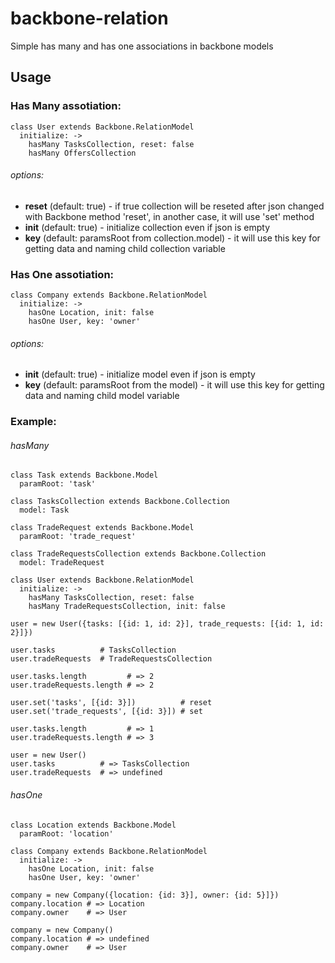 backbone-relation
=================

Simple has many and has one associations in backbone models

Usage
--------

### Has Many assotiation:

```
class User extends Backbone.RelationModel
  initialize: ->
    hasMany TasksCollection, reset: false
    hasMany OffersCollection
```
###### options:
  + **reset** (default: true) - if true collection will be reseted after json changed with Backbone method 'reset', in another case, it will use 'set' method
  + **init** (default: true) - initialize collection even if json is empty
  + **key** (default: paramsRoot from collection.model) - it will use this key for getting data and naming child collection variable

### Has One assotiation:

```
class Company extends Backbone.RelationModel
  initialize: ->
    hasOne Location, init: false
    hasOne User, key: 'owner'
```

###### options:
  + **init** (default: true) - initialize model even if json is empty
  + **key** (default: paramsRoot from the model) - it will use this key for getting data and naming child model variable

### Example:
###### hasMany
  ```
  class Task extends Backbone.Model
    paramRoot: 'task'

  class TasksCollection extends Backbone.Collection
    model: Task

  class TradeRequest extends Backbone.Model
    paramRoot: 'trade_request'

  class TradeRequestsCollection extends Backbone.Collection
    model: TradeRequest

  class User extends Backbone.RelationModel
    initialize: ->
      hasMany TasksCollection, reset: false
      hasMany TradeRequestsCollection, init: false

  user = new User({tasks: [{id: 1, id: 2}], trade_requests: [{id: 1, id: 2}]})

  user.tasks          # TasksCollection
  user.tradeRequests  # TradeRequestsCollection

  user.tasks.length         # => 2
  user.tradeRequests.length # => 2

  user.set('tasks', [{id: 3}])          # reset
  user.set('trade_requests', [{id: 3}]) # set

  user.tasks.length         # => 1
  user.tradeRequests.length # => 3

  user = new User()
  user.tasks          # => TasksCollection
  user.tradeRequests  # => undefined
  ```

###### hasOne
  ```
  class Location extends Backbone.Model
    paramRoot: 'location'

  class Company extends Backbone.RelationModel
    initialize: ->
      hasOne Location, init: false
      hasOne User, key: 'owner'

  company = new Company({location: {id: 3}], owner: {id: 5}]})
  company.location # => Location
  company.owner    # => User

  company = new Company()
  company.location # => undefined
  company.owner    # => User

  ```